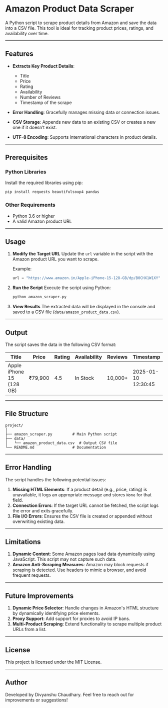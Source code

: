 # Amazon Product Data Scraper

A Python script to scrape product details from Amazon and save the data into a CSV file. This tool is ideal for tracking product prices, ratings, and availability over time.

---

## Features

- **Extracts Key Product Details**:
  - Title
  - Price
  - Rating
  - Availability
  - Number of Reviews
  - Timestamp of the scrape

- **Error Handling**: Gracefully manages missing data or connection issues.
- **CSV Storage**: Appends new data to an existing CSV or creates a new one if it doesn’t exist.
- **UTF-8 Encoding**: Supports international characters in product details.

---

## Prerequisites

### Python Libraries
Install the required libraries using pip:

```bash
pip install requests beautifulsoup4 pandas
```

### Other Requirements
- Python 3.6 or higher
- A valid Amazon product URL

---

## Usage

1. **Modify the Target URL**
   Update the `url` variable in the script with the Amazon product URL you want to scrape.

   Example:
   ```python
   url = "https://www.amazon.in/Apple-iPhone-15-128-GB/dp/B0CHX1W1XY"
   ```

2. **Run the Script**
   Execute the script using Python:

   ```bash
   python amazon_scraper.py
   ```

3. **View Results**
   The extracted data will be displayed in the console and saved to a CSV file (`data/amazon_product_data.csv`).

---

## Output

The script saves the data in the following CSV format:

| Title                     | Price   | Rating | Availability | Reviews  | Timestamp           |
|---------------------------|---------|--------|--------------|----------|---------------------|
| Apple iPhone 15 (128 GB)  | ₹79,900 | 4.5    | In Stock     | 10,000+ | 2025-01-10 12:30:45 |

---

## File Structure

```
project/
│
├── amazon_scraper.py         # Main Python script
├── data/
│   └── amazon_product_data.csv  # Output CSV file
└── README.md                 # Documentation
```

---

## Error Handling

The script handles the following potential issues:
1. **Missing HTML Elements**: If a product detail (e.g., price, rating) is unavailable, it logs an appropriate message and stores `None` for that field.
2. **Connection Errors**: If the target URL cannot be fetched, the script logs the error and exits gracefully.
3. **File I/O Errors**: Ensures the CSV file is created or appended without overwriting existing data.

---

## Limitations

1. **Dynamic Content**: Some Amazon pages load data dynamically using JavaScript. This script may not capture such data.
2. **Amazon Anti-Scraping Measures**: Amazon may block requests if scraping is detected. Use headers to mimic a browser, and avoid frequent requests.

---

## Future Improvements

1. **Dynamic Price Selector**: Handle changes in Amazon's HTML structure by dynamically identifying price elements.
2. **Proxy Support**: Add support for proxies to avoid IP bans.
3. **Multi-Product Scraping**: Extend functionality to scrape multiple product URLs from a list.

---

## License

This project is licensed under the MIT License.

---

## Author

Developed by Divyanshu Chaudhary. Feel free to reach out for improvements or suggestions!
